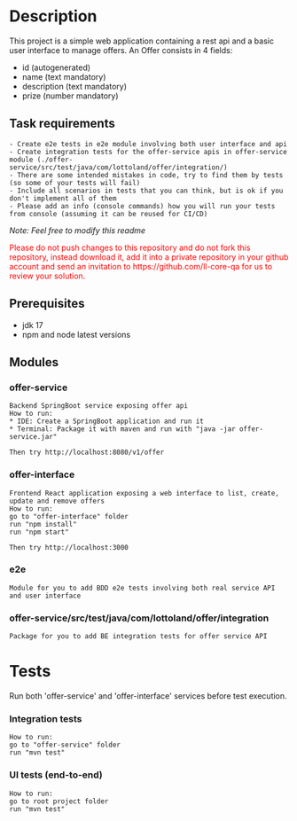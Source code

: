 # Description
This project is a simple web application containing a rest api and a basic user interface to manage offers. An Offer
consists in 4 fields:

- id           (autogenerated)
- name         (text mandatory)
- description  (text mandatory)
- prize        (number mandatory)

## Task requirements
    - Create e2e tests in e2e module involving both user interface and api
    - Create integration tests for the offer-service apis in offer-service module (./offer-service/src/test/java/com/lottoland/offer/integration/)
    - There are some intended mistakes in code, try to find them by tests (so some of your tests will fail)
    - Include all scenarios in tests that you can think, but is ok if you don't implement all of them
    - Please add an info (console commands) how you will run your tests from console (assuming it can be reused for CI/CD)

_Note: Feel free to modify this readme_

<span style="color:red"> 
Please do not push changes to this repository and do not fork this repository, instead download it, add it into a private repository in your github account and send an invitation to https://github.com/ll-core-qa for us to review your solution.
</span>
    

## Prerequisites
- jdk 17
- npm and node latest versions

## Modules

### offer-service
    Backend SpringBoot service exposing offer api
    How to run:
    * IDE: Create a SpringBoot application and run it
    * Terminal: Package it with maven and run with "java -jar offer-service.jar"

    Then try http://localhost:8080/v1/offer

### offer-interface
    Frontend React application exposing a web interface to list, create, update and remove offers 
    How to run:
    go to "offer-interface" folder
    run "npm install"
    run "npm start"

    Then try http://localhost:3000

### e2e
    Module for you to add BDD e2e tests involving both real service API and user interface

### offer-service/src/test/java/com/lottoland/offer/integration
    Package for you to add BE integration tests for offer service API

# Tests
Run both 'offer-service' and 'offer-interface' services before test execution.

### Integration tests
    How to run:
    go to "offer-service" folder
    run "mvn test"

### UI tests (end-to-end)
    How to run:
    go to root project folder
    run "mvn test"

